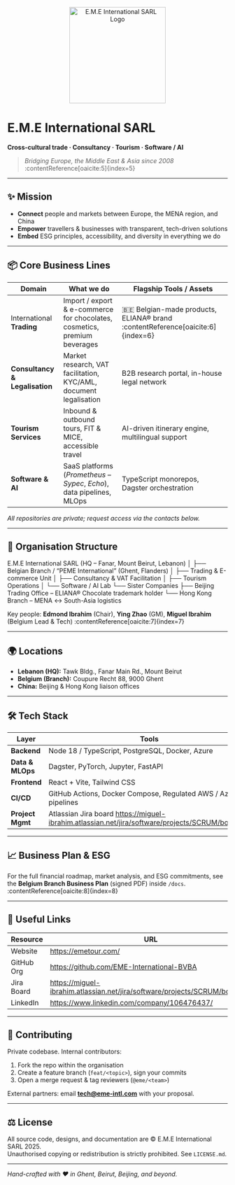 <!-- README.md for the E.M.E International SARL GitHub Organization -->

<p align="center">
  <img src="assets/logo.jpeg" alt="E.M.E International SARL Logo" width="220"/>
</p>

# E.M.E International SARL

**Cross-cultural trade · Consultancy · Tourism · Software / AI**

> *Bridging Europe, the Middle East & Asia since 2008* :contentReference[oaicite:5]{index=5}

---

## ✨ Mission

- **Connect** people and markets between Europe, the MENA region, and China  
- **Empower** travellers & businesses with transparent, tech-driven solutions  
- **Embed** ESG principles, accessibility, and diversity in everything we do

---

## 📦 Core Business Lines

| Domain | What we do | Flagship Tools / Assets |
|--------|------------|-------------------------|
| International **Trading** | Import / export & e-commerce for chocolates, cosmetics, premium beverages | 🇧🇪 Belgian-made products, ELIANA® brand :contentReference[oaicite:6]{index=6} |
| **Consultancy & Legalisation** | Market research, VAT facilitation, KYC/AML, document legalisation | B2B research portal, in-house legal network |
| **Tourism Services** | Inbound & outbound tours, FIT & MICE, accessible travel | AI-driven itinerary engine, multilingual support |
| **Software & AI** | SaaS platforms (*Prometheus – Sypec*, *Echo*), data pipelines, MLOps | TypeScript monorepos, Dagster orchestration |

_All repositories are private; request access via the contacts below._

---

## 🏢 Organisation Structure
E.M.E International SARL (HQ – Fanar, Mount Beirut, Lebanon)
│
├── Belgian Branch / “PEME International” (Ghent, Flanders)
│ ├── Trading & E-commerce Unit
│ ├── Consultancy & VAT Facilitation
│ ├── Tourism Operations
│ └── Software / AI Lab
└── Sister Companies
├── Beijing Trading Office – ELIANA® Chocolate trademark holder
└── Hong Kong Branch – MENA ↔ South-Asia logistics


Key people: **Edmond Ibrahim** (Chair), **Ying Zhao** (GM), **Miguel Ibrahim** (Belgium Lead & Tech) :contentReference[oaicite:7]{index=7}

---

## 🌍 Locations

- **Lebanon (HQ):** Tawk Bldg., Fanar Main Rd., Mount Beirut  
- **Belgium (Branch):** Coupure Recht 88, 9000 Ghent  
- **China:** Beijing & Hong Kong liaison offices

---

## 🛠 Tech Stack

| Layer | Tools |
|-------|-------|
| **Backend** | Node 18 / TypeScript, PostgreSQL, Docker, Azure |
| **Data & MLOps** | Dagster, PyTorch, Jupyter, FastAPI |
| **Frontend** | React + Vite, Tailwind CSS |
| **CI/CD** | GitHub Actions, Docker Compose, Regulated AWS / Azure pipelines |
| **Project Mgmt** | Atlassian Jira board <https://miguel-ibrahim.atlassian.net/jira/software/projects/SCRUM/boards/1> |

---

## 📈 Business Plan & ESG

For the full financial roadmap, market analysis, and ESG commitments, see the **Belgium Branch Business Plan** (signed PDF) inside `/docs`. :contentReference[oaicite:8]{index=8}

---

## 🔗 Useful Links

| Resource | URL |
|----------|-----|
| Website | <https://emetour.com/> |
| GitHub Org | <https://github.com/EME-International-BVBA> |
| Jira Board | <https://miguel-ibrahim.atlassian.net/jira/software/projects/SCRUM/boards/1> |
| LinkedIn | <https://www.linkedin.com/company/106476437/> |

---

## 🤝 Contributing

Private codebase. Internal contributors:

1. Fork the repo within the organisation  
2. Create a feature branch (`feat/<topic>`), sign your commits  
3. Open a merge request & tag reviewers (`@eme/<team>`)  

External partners: email **tech@eme-intl.com** with your proposal.

---

## ⚖️ License

All source code, designs, and documentation are © E.M.E International SARL 2025.  
Unauthorised copying or redistribution is strictly prohibited. See `LICENSE.md`.

---

*Hand-crafted with ❤️ in Ghent, Beirut, Beijing, and beyond.*

